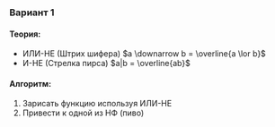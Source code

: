 ### Вариант 1
#### Теория:
- ИЛИ-НЕ (Штрих шифера) $a \downarrow b = \overline{a \lor b}$
- И-НЕ (Стрелка пирса) $a|b = \overline{ab}$
#### Алгоритм:
1. Зарисать функцию используя ИЛИ-НЕ
2. Привести к одной из НФ (пиво)